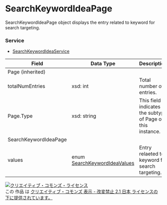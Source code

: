 # SearchKeywordIdeaPage
SearchKeywordIdeaPage object displays the entry related to keyword for search targeting.
### Service
+ [SearchKeywordIdeaService](../services/SearchKeywordIdeaService.md)

| Field | Data Type | Description | 
|---|---|---|
| Page (inherited)|||
| totalNumEntries| xsd: int| Total number of entries. |
| Page.Type| xsd: string| This field indicates the subtype of Page of this instance. |
| SearchKeywordIdeaPage|||
| values| enum <a href="./SearchKeywordIdeaValues.md">SearchKeywordIdeaValues</a>| Entry relaeted to keyword for search targeting. |
<a rel="license" href="http://creativecommons.org/licenses/by-nd/2.1/jp/"><img alt="クリエイティブ・コモンズ・ライセンス" style="border-width:0" src="https://i.creativecommons.org/l/by-nd/2.1/jp/88x31.png" /></a><br />この 作品 は <a rel="license" href="http://creativecommons.org/licenses/by-nd/2.1/jp/">クリエイティブ・コモンズ 表示 - 改変禁止 2.1 日本 ライセンスの下に提供されています。</a>
